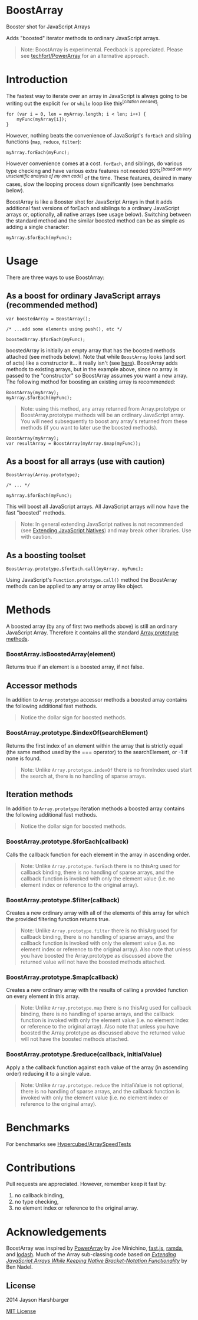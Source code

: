 BoostArray
==========

Booster shot for JavaScript Arrays

Adds "boosted" iterator methods to ordinary JavaScript arrays.

> Note: BoostArray is experimental.  Feedback is appreciated.  Please see [techfort/PowerArray](https://github.com/techfort/PowerArray) for an alternative approach.

# Introduction

The fastest way to iterate over an array in JavaScript is always going to be writing out the explicit `for` or `while` loop like this<sup>[*citation needed*]</sup>:

```
for (var i = 0, len = myArray.length; i < len; i++) {
	myFunc(myArray[i]);
}
```

However, nothing beats the convenience of JavaScript's `forEach` and sibling functions (`map`, `reduce`, `filter`):

```
myArray.forEach(myFunc);
```

However convenience comes at a cost.  `forEach`, and siblings, do various type checking and have various extra features not needed 93%<sup>[*based on very unscientific analysis of my own code*]</sup> of the time.  These features, desired in many cases, slow the looping process down significantly (see benchmarks below).

BoostArray is like a Booster shot for JavaScript Arrays in that it adds additional fast versions of forEach and siblings to a ordinary JavaScript arrays or, optionally, all native arrays (see usage below).  Switching between the standard method and the similar boosted method can be as simple as adding a single character:

```
myArray.$forEach(myFunc);
```

# Usage

There are three ways to use BoostArray:

## As a boost for ordinary JavaScript arrays (recommended method)

```
var boostedArray = BoostArray();

/* ...add some elements using push(), etc */

boostedArray.$forEach(myFunc);
```

boostedArray is initially an empty array that has the boosted methods attached (see methods below).  Note that while `BoostArray` looks (and sort of acts) like a constructor it... it really isn't (see [here](http://www.bennadel.com/blog/2292-extending-javascript-arrays-while-keeping-native-bracket-notation-functionality.htm)).  BoostArray adds methods to existing arrays, but in the example above, since no array is passed to the "constructor" so BoostArray assumes you want a new array.  The following method for boosting an existing array is recommended:

```
BoostArray(myArray);
myArray.$forEach(myFunc);
```

> Note: using this method, any array returned from Array.prototype or BoostArray.prototype methods will be an ordinary JavaScript array.  You will need subsequently to boost any array's returned from these methods (if you want to later use the boosted methods).

```
BoostArray(myArray);
var resultArray = BoostArray(myArray.$map(myFunc));
```

## As a boost for all arrays (use with caution)

```
BoostArray(Array.prototype);

/* ... */

myArray.$forEach(myFunc);
```

This will boost all JavaScript arrays.  All JavaScript arrays will now have the fast "boosted" methods.

> Note: In general extending JavaScript natives is not recommended (see [Extending JavaScript Natives](http://javascriptweblog.wordpress.com/2011/12/05/extending-javascript-natives/)) and may break other libraries.  Use with caution.

## As a boosting toolset

```
BoostArray.prototype.$forEach.call(myArray, myFunc);
```

Using JavaScript's `Function.prototype.call()` method the BoostArray methods can be applied to any array or array like object.

# Methods

A boosted array (by any of first two methods above) is still an ordinary JavaScript Array.  Therefore it contains all the standard [Array.prototype methods](https://developer.mozilla.org/en/docs/Web/JavaScript/Reference/Global_Objects/Array/prototype).

### BoostArray.isBoostedArray(element)
Returns true if an element is a boosted array, if not false.

## Accessor methods
In addition to `Array.prototype` accessor methods a boosted array contains the following additional fast methods.

> Notice the dollar sign for boosted methods.

### BoostArray.prototype.$indexOf(searchElement)
Returns the first index of an element within the array that is strictly equal (the same method used by the === operator) to the searchElement, or -1 if none is found.

> Note: Unlike `Array.prototype.indexOf` there is no fromIndex used start the search at, there is no handling of sparse arrays.

## Iteration methods
In addition to `Array.prototype` iteration methods a boosted array contains the following additional fast methods.

> Notice the dollar sign for boosted methods.

### BoostArray.prototype.$forEach(callback)
Calls the callback function for each element in the array in ascending order.

> Note: Unlike `Array.prototype.forEach` there is no thisArg used for callback binding, there is no handling of sparse arrays, and the callback function is invoked with only the element value (i.e. no element index or reference to the original array).

### BoostArray.prototype.$filter(callback)
Creates a new ordinary array with all of the elements of this array for which the provided filtering function returns true.

> Note: Unlike `Array.prototype.filter` there is no thisArg used for callback binding, there is no handling of sparse arrays, and the callback function is invoked with only the element value (i.e. no element index or reference to the original array).
> Also note that unless you have boosted the Array.prototype as discussed above the returned value will not have the boosted methods attached.

### BoostArray.prototype.$map(callback)
Creates a new ordinary array with the results of calling a provided function on every element in this array.

> Note: Unlike `Array.prototype.map` there is no thisArg used for callback binding, there is no handling of sparse arrays, and the callback function is invoked with only the element value (i.e. no element index or reference to the original array).
> Also note that unless you have boosted the Array.prototype as discussed above the returned value will not have the boosted methods attached.

### BoostArray.prototype.$reduce(callback, initialValue)
Apply a the callback function against each value of the array (in ascending order) reducing it to a single value.

> Note: Unlike `Array.prototype.reduce` the initialValue is not optional, there is no handling of sparse arrays, and the callback function is invoked with only the element value (i.e. no element index or reference to the original array).

# Benchmarks

For benchmarks see [Hypercubed/ArraySpeedTests](https://github.com/Hypercubed/ArraySpeedTests)

# Contributions

Pull requests are appreciated.  However, remember keep it fast by:

1. no callback binding,
2. no type checking,
3. no element index or reference to the original array.

# Acknowledgements

BoostArray was inspired by [PowerArray](https://github.com/techfort/PowerArray) by Joe Minichino, [fast.js](https://github.com/codemix/fast.js/tree/master), [ramda](https://github.com/ramda/ramda), and [lodash](https://github.com/lodash/lodash/).  Much of the Array sub-classing code based on *[Extending JavaScript Arrays While Keeping Native Bracket-Notation Functionality](http://www.bennadel.com/blog/2292-extending-javascript-arrays-while-keeping-native-bracket-notation-functionality.htm)* by Ben Nadel.

## License
2014 Jayson Harshbarger

[MIT License](http://en.wikipedia.org/wiki/MIT_License)
